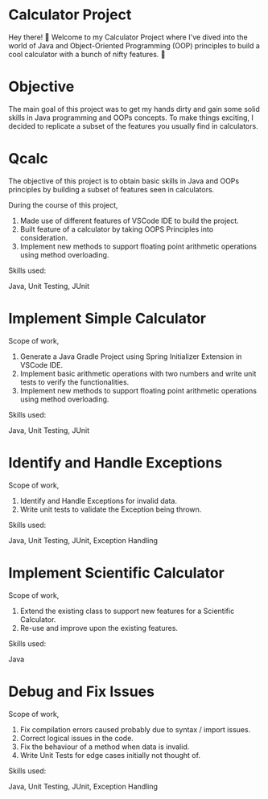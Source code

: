# Calculator Project

Hey there! 👋 Welcome to my Calculator Project where I've dived into the world of Java and Object-Oriented Programming (OOP) principles to build a cool calculator with a bunch of nifty features. 🧮

# Objective

The main goal of this project was to get my hands dirty and gain some solid skills in Java programming and OOPs concepts. To make things exciting, I decided to replicate a subset of the features you usually find in calculators.

# Qcalc
The objective of this project is to obtain basic skills in Java and OOPs principles by building a subset of features seen in calculators.

During the course of this project,

1. Made use of different features of VSCode IDE to build the project.
2. Built feature of a calculator by taking OOPS Principles into consideration.
3. Implement new methods to support floating point arithmetic operations using method overloading.
   
Skills used:

Java, Unit Testing, JUnit

# Implement Simple Calculator

Scope of work,

1. Generate a Java Gradle Project using Spring Initializer Extension in VSCode IDE.
2. Implement basic arithmetic operations with two numbers and write unit tests to verify the functionalities.
3. Implement new methods to support floating point arithmetic operations using method overloading.

Skills used:

Java, Unit Testing, JUnit

# Identify and Handle Exceptions

Scope of work,

1. Identify and Handle Exceptions for invalid data.
2. Write unit tests to validate the Exception being thrown.

Skills used:

Java, Unit Testing, JUnit, Exception Handling

# Implement Scientific Calculator

Scope of work,
1. Extend the existing class to support new features for a Scientific Calculator.
2. Re-use and improve upon the existing features.

Skills used:

Java

# Debug and Fix Issues

Scope of work,
1. Fix compilation errors caused probably due to syntax / import issues.
2. Correct logical issues in the code.
3. Fix the behaviour of a method when data is invalid.
4. Write Unit Tests for edge cases initially not thought of.

Skills used:

Java, Unit Testing, JUnit, Exception Handling




